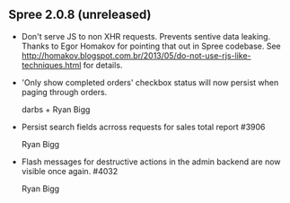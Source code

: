 ## Spree 2.0.8 (unreleased) ##

* Don't serve JS to non XHR requests. Prevents sentive data leaking. Thanks to
  Egor Homakov for pointing that out in Spree codebase.
  See http://homakov.blogspot.com.br/2013/05/do-not-use-rjs-like-techniques.html
  for details.

* 'Only show completed orders' checkbox status will now persist when paging through orders.

    darbs + Ryan Bigg

* Persist search fields acrross requests for sales total report #3906

    Ryan Bigg

* Flash messages for destructive actions in the admin backend are now visible once again. #4032

    Ryan Bigg